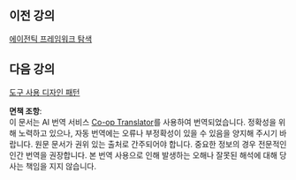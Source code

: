 <!--
CO_OP_TRANSLATOR_METADATA:
{
  "original_hash": "33243670d725b71857eee62f64ac2d09",
  "translation_date": "2025-05-20T08:35:06+00:00",
  "source_file": "03-agentic-design-patterns/README.md",
  "language_code": "ko"
}
-->
## 이전 강의

[에이전틱 프레임워크 탐색](../02-explore-agentic-frameworks/README.md)

## 다음 강의

[도구 사용 디자인 패턴](../04-tool-use/README.md)

**면책 조항**:  
이 문서는 AI 번역 서비스 [Co-op Translator](https://github.com/Azure/co-op-translator)를 사용하여 번역되었습니다. 정확성을 위해 노력하고 있으나, 자동 번역에는 오류나 부정확성이 있을 수 있음을 양지해 주시기 바랍니다. 원문 문서가 권위 있는 출처로 간주되어야 합니다. 중요한 정보의 경우 전문적인 인간 번역을 권장합니다. 본 번역 사용으로 인해 발생하는 오해나 잘못된 해석에 대해 당사는 책임을 지지 않습니다.